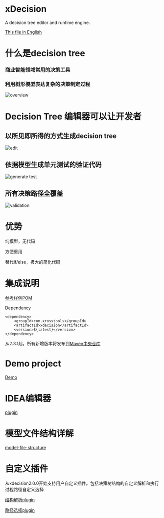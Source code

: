 xDecision
=========

A decision tree editor and runtime engine.

[This file in English](./README.en.md)

# 什么是decision tree
### 商业智能领域常用的决策工具

### 利用树形模型表达复杂的决策制定过程
![overview](https://oscimg.oschina.net/oscnet/up-2d4e231956aa24c47de8d32be0c8f9891a0.png)

# Decision Tree 编辑器可以让开发者
## 以所见即所得的方式生成decision tree
![edit](https://oscimg.oschina.net/oscnet/up-b8bf88e63ebf86110aa599c1ad2c8ddab72.png)

## 依据模型生成单元测试的验证代码
![generate test](https://oscimg.oschina.net/oscnet/up-fa974c5611b93a5c9d5d9f433292541fdce.png)

## 所有决策路径全覆盖
![validation](https://oscimg.oschina.net/oscnet/up-3aa52f77feb022afafbe99e1a2a25d5b897.png)

# 优势
纯模型，无代码

方便重用

替代if/else，极大的简化代码

# 集成说明
[参考样例POM](https://github.com/hejiehui/xDecision/blob/master/com.xrosstools.xdecision.sample/pom.xml)

Dependency

	<dependency>
		<groupId>com.xrosstools</groupId>
		<artifactId>xdecision</artifactId>
		<version>${latest}</version>
	</dependency>

从2.3.1起，所有新增版本将发布到[Maven中央仓库](https://s01.oss.sonatype.org/#nexus-search;quick~xdecision)

# Demo project
[Demo](https://github.com/hejiehui/xDecision/tree/master/com.xrosstools.xdecision.sample)

# IDEA编辑器
[plugin](https://github.com/hejiehui/xDecision/blob/master/com.xrosstools.xdecision.idea.editor/com.xrosstools.xdecision.idea.editor.zip)

# 模型文件结构详解
[model-file-structure](https://github.com/hejiehui/xDecision/wiki/model-file-structure)

# 自定义插件
从xdecision2.0.0开始支持用户自定义插件。包括决策树结构的自定义解析和执行过程路径自定义选择

[结构解析plugin](https://github.com/hejiehui/xDecision/wiki/model-file-structure#parser)

[路径选择plugin](https://github.com/hejiehui/xDecision/wiki/model-file-structure#evaluator)
